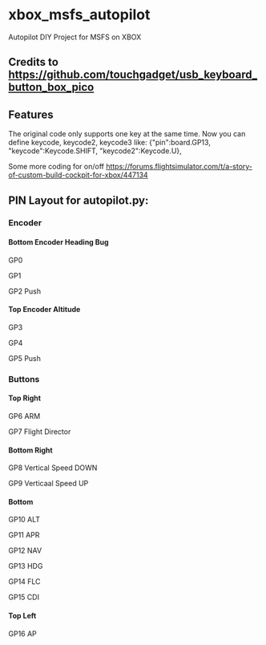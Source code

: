 # xbox_msfs_autopilot
Autopilot DIY Project for MSFS on XBOX
## Credits to https://github.com/touchgadget/usb_keyboard_button_box_pico
## Features
The original code only supports one key at the same time.
Now you can define keycode, keycode2, keycode3 like:
{"pin":board.GP13, "keycode":Keycode.SHIFT, "keycode2":Keycode.U},

Some more coding for on/off https://forums.flightsimulator.com/t/a-story-of-custom-build-cockpit-for-xbox/447134

## PIN Layout for autopilot.py:

### Encoder

#### Bottom Encoder Heading Bug
GP0

GP1

GP2 Push

#### Top Encoder Altitude
GP3

GP4

GP5 Push

### Buttons

#### Top Right
GP6 ARM

GP7 Flight Director

#### Bottom Right
GP8 Vertical Speed DOWN

GP9 Verticaal Speed UP

#### Bottom 

GP10 ALT

GP11 APR

GP12 NAV

GP13 HDG

GP14 FLC

GP15 CDI

#### Top Left
GP16 AP


